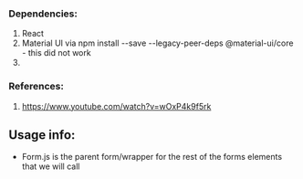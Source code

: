 ###  Dependencies:
1.  React
2.  Material UI via npm install --save --legacy-peer-deps @material-ui/core - this did not work
3.  

###  References:
1.  https://www.youtube.com/watch?v=wOxP4k9f5rk

##  Usage info:
-  Form.js is the parent form/wrapper for the rest of the forms elements that we will call